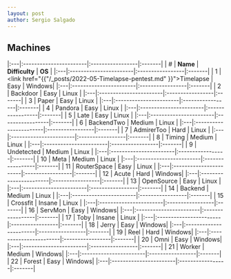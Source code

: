 ```yaml
---
layout: post
author: Sergio Salgado
---
```


## [](#header-2)Machines

|:---|:-----------------------|:-----------------|:-------|
| #  |        **Name**        |  **Difficulty**  | **OS** |
|:---|:-----------------------|:-----------------|:-------|
| 1  | <link href="{{"/_posts/2022-05-Timelapse-pentest.md" }}">Timelapse</link>              | Easy             | Windows|
|:---|:-----------------------|:-----------------|:-------|
| 2  | Backdoor               | Easy             | Linux  |
|:---|:-----------------------|:-----------------|:-------|
| 3  | Paper                  | Easy             | Linux  |
|:---|:-----------------------|:-----------------|:-------|
| 4  | Pandora                | Easy             | Linux  |
|:---|:-----------------------|:-----------------|:-------|
| 5  | Late                   | Easy             | Linux  |
|:---|:-----------------------|:-----------------|:-------|
| 6  | BackendTwo             | Medium           | Linux  |
|:---|:-----------------------|:-----------------|:-------|
| 7  | AdmirerToo             | Hard             | Linux  |
|:---|:-----------------------|:-----------------|:-------|
| 8  | Timing                 | Medium           | Linux  |
|:---|:-----------------------|:-----------------|:-------|
| 9  | Undetected             | Medium           | Linux  |
|:---|:-----------------------|:-----------------|:-------|
| 10 | Meta                   | Medium           | Linux  |
|:---|:-----------------------|:-----------------|:-------|
| 11 | RouterSpace            | Easy             | Linux  |
|:---|:-----------------------|:-----------------|:-------|
| 12 | Acute                  | Hard             | Windows|
|:---|:-----------------------|:-----------------|:-------|
| 13 | OpenSource             | Easy             | Linux  |
|:---|:-----------------------|:-----------------|:-------|
| 14 | Backend                | Medium           | Linux  |
|:---|:-----------------------|:-----------------|:-------|
| 15 | Crossfit               | Insane           | Linux  |
|:---|:-----------------------|:-----------------|:-------|
| 16 | ServMon                | Easy             | Windows|
|:---|:-----------------------|:-----------------|:-------|
| 17 | Toby                   | Insane           | Linux  |
|:---|:-----------------------|:-----------------|:-------|
| 18 | Jerry                  | Easy             | Windows|
|:---|:-----------------------|:-----------------|:-------|
| 19 | Reel                   | Hard             | Windows|
|:---|:-----------------------|:-----------------|:-------|
| 20 | Omni                   | Easy             | Windows|
|:---|:-----------------------|:-----------------|:-------|
| 21 | Worker                 | Medium           | Windows|
|:---|:-----------------------|:-----------------|:-------|
| 22 | Forest                 | Easy             | Windows|
|:---|:-----------------------|:-----------------|:-------|